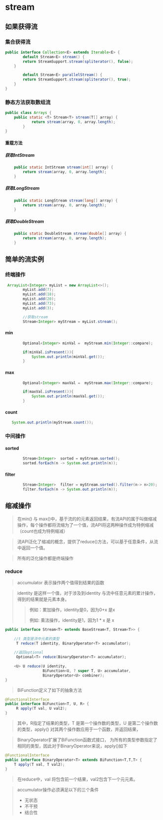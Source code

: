 # stream



## 如果获得流

### 集合获得流

```java
public interface Collection<E> extends Iterable<E> {
        default Stream<E> stream() {
        return StreamSupport.stream(spliterator(), false);
    }

        default Stream<E> parallelStream() {
        return StreamSupport.stream(spliterator(), true);
    }
}
```



### 静态方法获取数组流

```java
public class Arrays {   
    public static <T> Stream<T> stream(T[] array) {
            return stream(array, 0, array.length);
        }
}
```



#### 重载方法

##### 获取IntStream

```java
    public static IntStream stream(int[] array) {
        return stream(array, 0, array.length);
    }
```

#####  获取LongStream

```java
    public static LongStream stream(long[] array) {
        return stream(array, 0, array.length);
    }
```

#####  获取DoubleStream

```java
    public static DoubleStream stream(double[] array) {
        return stream(array, 0, array.length);
    }

```



## 简单的流实例

### 终端操作

```java
 ArrayList<Integer> myList = new ArrayList<>();
        myList.add(7);
        myList.add(18);
        myList.add(20);
        myList.add(73);
        myList.add(3);

        //获取stream
        Stream<Integer> myStream = myList.stream();

```

#### min

```java
        Optional<Integer> minVal =  myStream.min(Integer::compare);

        if(minVal.isPresent()){
            System.out.println(minVal.get());
        }

```

#### max

```java
        Optional<Integer> maxVal =  myStream.max(Integer::compare);

        if(maxVal.isPresent()){
            System.out.println(maxVal.get());
        }
```

#### count

```java
   System.out.println(myStream.count());
```



### 中间操作

#### sorted

```java
        Stream<Integer>  sorted = myStream.sorted();
        sorted.forEach(n -> System.out.println(n));
```



#### filter

```java
        Stream<Integer>  filter = myStream.sorted().filter(n-> n>20);
        filter.forEach(n -> System.out.println(n));
```



## 缩减操作

> 在min() 与 max()中，基于流的的元素返回结果，有流API的属于叫做缩减操作，每个操作都将流缩为了一个值，流API将这两种操作成为特例缩减（count也成为特例缩减）



> 流API泛化了缩减的概念，提供了reduce()方法，可以基于任意条件，从流中返回一个值。



> 所有的泛化操作都是终端操作



### reduce

> accumulator 表示操作两个值得到结果的函数

> identity 是这样一个值，对于涉及到identity 与流中任意元素的累计操作，得到的结果就是元素本身。
>
> > 例如：累加操作，identity是0，因为0+x 是x 
> >
> > 例如:  乘法操作，identity是1，因为1 * x 是 x 

```java
public interface Stream<T> extends BaseStream<T, Stream<T>> {
    
    //t 类型是流中元素的类型
     T reduce(T identity, BinaryOperator<T> accumulator);
    
    //返回optional
     Optional<T> reduce(BinaryOperator<T> accumulator);
    
    <U> U reduce(U identity,
                 BiFunction<U, ? super T, U> accumulator,
                 BinaryOperator<U> combiner);
}
```

> BiFunction定义了如下的抽象方法

```java
@FunctionalInterface
public interface BiFunction<T, U, R> {
     R apply(T val, U val2);
}
```

> 其中，R指定了结果的类型，T 是第一个操作数的类型，U 是第二个操作数的类型，apply() 对其两个操作数应用于一个函数，并返回结果，

>  BinaryOperator扩展了BiFunction函数式接口， 为所有的类型参数指定了相同的类型，因此对于BinaryOperator来说，apply()如下

```java
@FunctionalInterface
public interface BinaryOperator<T> extends BiFunction<T,T,T> {
    T apply(T val, T val2);
}
```

> 在reduce中，val 将包含前一个结果，val2包含下一个元元素。

> accumulator操作必须满足以下的三个条件
>
> - 无状态
> - 不干预
> - 结合性










